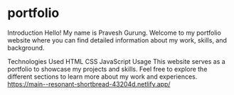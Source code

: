 # portfolio
Introduction
Hello! My name is Pravesh Gurung. Welcome to my portfolio website where you can find detailed information about my work, skills, and background.

Technologies Used
HTML
CSS
JavaScript
Usage
This website serves as a portfolio to showcase my projects and skills. Feel free to explore the different sections to learn more about my work and experiences.
https://main--resonant-shortbread-43204d.netlify.app/
